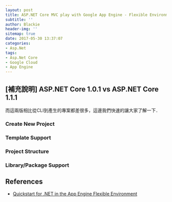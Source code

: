 ```yaml
---
layout: post
title: ASP.NET Core MVC play with Google App Engine - Flexible Environment
subtitle: ''
author: Blackie
header-img: ''
sitemap: true
date: 2017-05-30 13:37:07
categories:
- Asp.Net
tags: 
- Asp.Net Core
- Google Cloud
- App Engine
---
```


<!-- More -->

## [補充說明] ASP.NET Core 1.0.1 vs ASP.NET Core 1.1.1 ##

而這兩版相比從CLI到產生的專案都差很多，這邊我們快速的讓大家了解一下．

### Create New Project ###

### Template Support ###

### Project Structure ###

### Library/Package Support ###

## References ##

- [Quickstart for .NET in the App Engine Flexible Environment](https://cloud.google.com/appengine/docs/flexible/dotnet/quickstart?hl=zh-TW)